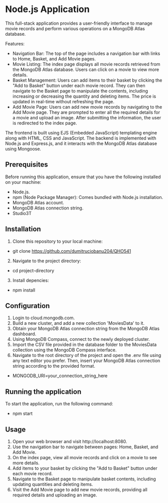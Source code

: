 # Node.js Application


This full-stack application provides a user-friendly interface to manage movie records and perform various operations on a MongoDB Atlas database.

Features:
- Navigation Bar: The top of the page includes a navigation bar with links to Home, Basket, and Add Movie pages.
- Movie Listing: The index page displays all movie records retrieved from the MongoDB Atlas database. Users can click on a movie to view more details.
- Basket Management: Users can add items to their basket by clicking the "Add to Basket" button under each movie record. They can then navigate to the Basket page to manipulate the contents, including increasing or decreasing the quantity and deleting items. The price is updated in real-time without refreshing the page.
- Add Movie Page: Users can add new movie records by navigating to the Add Movie page. They are prompted to enter all the required details for a movie and upload an image. After submitting the information, the user is redirected to the index page.

The frontend is built using EJS (Embedded JavaScript) templating engine along with HTML, CSS and JavaScript. The backend is implemented with Node.js and Express.js, and it interacts with the MongoDB Atlas database using Mongoose.


## Prerequisites


Before running this application, ensure that you have the following installed on your machine:
- Node.js.
- npm (Node Package Manager): Comes bundled with Node.js installation.
- MongoDB Atlas account.
- MongoDB Atlas connection string.
- Studio3T

## Installation


1. Clone this repository to your local machine:
- git clone https://github.com/dumitruciobanu204/QHO541
2. Navigate to the project directory:
- cd project-directory
3. Install depencies:
- npm install


## Configuration

1. Login to cloud.mongodb.com.
2. Build a new cluster, and add a new collection 'MoviesData' to it. 
3. Obtain your MongoDB Atlas connection string from the MongoDB Atlas dashboard.
4. Using MongoDB Compass, connect to the newly deployed cluster.
5. Import the CSV file provided in the database folder to the MoviesData collection using the MongoDB Compass interface.
6. Navigate to the root directory of the project and open the .env file using any text editor you prefer. Then, insert your MongoDB Atlas connection string according to the provided format.
- MONGODB_URI=your_connection_string_here


## Running the application


To start the application, run the following command:
- npm start


## Usage 


1. Open your web browser and visit http://localhost:8080.
2. Use the navigation bar to navigate between pages: Home, Basket, and Add Movie.
3. On the index page, view all movie records and click on a movie to see more details.
4. Add items to your basket by clicking the "Add to Basket" button under each movie record.
5. Navigate to the Basket page to manipulate basket contents, including updating quantities and deleting items.
6. Visit the Add Movie page to add new movie records, providing all required details and uploading an image.